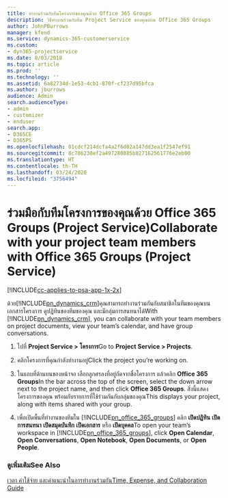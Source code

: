 ```yaml
---
title: ทำงานร่วมกับทีมโครงการของคุณด้วย Office 365 Groups
description: วิธีทำงานร่วมกับทีม Project Service ของคุณผ่าน Office 365 Groups
author: JohnPBurrows
manager: kfend
ms.service: dynamics-365-customerservice
ms.custom:
- dyn365-projectservice
ms.date: 8/03/2018
ms.topic: article
ms.prod: ''
ms.technology: ''
ms.assetid: 6a82734d-1e53-4cb1-870f-cf237d95bfca
ms.author: jburrows
audience: Admin
search.audienceType:
- admin
- customizer
- enduser
search.app:
- D365CE
- D365PS
ms.openlocfilehash: 01cdcf214dcfa4a2f6d02a147dd3ea1f2547ef91
ms.sourcegitcommit: 8c786230ef2a497280885b827162561776e2eb00
ms.translationtype: HT
ms.contentlocale: th-TH
ms.lasthandoff: 03/24/2020
ms.locfileid: "3756494"
---
```

# <a name="collaborate-with-your-project-team-members-with-office-365-groups-project-service"></a><span data-ttu-id="90847-103">ร่วมมือกับทีมโครงการของคุณด้วย Office 365 Groups (Project Service)</span><span class="sxs-lookup"><span data-stu-id="90847-103">Collaborate with your project team members with Office 365 Groups (Project Service)</span></span>

[!INCLUDE[cc-applies-to-psa-app-1x-2x](../includes/cc-applies-to-psa-app-1x-2x.md)]

<span data-ttu-id="90847-104">ด้วย[!INCLUDE[pn_dynamics_crm](../includes/pn-dynamics-crm.md)]คุณสามารถทำงานร่วมกันกับสมาชิกในทีมของคุณบนเอกสารโครงการ ดูปฏิทินของทีมของคุณ และมีกลุ่มการสนทนาได้</span><span class="sxs-lookup"><span data-stu-id="90847-104">With [!INCLUDE[pn_dynamics_crm](../includes/pn-dynamics-crm.md)], you can collaborate with your team members on project documents, view your team’s calendar, and have group conversations.</span></span>  
  
1. <span data-ttu-id="90847-105">ไปที่ **Project Service > โครงการ**</span><span class="sxs-lookup"><span data-stu-id="90847-105">Go to **Project Service > Projects**.</span></span>  
  
2. <span data-ttu-id="90847-106">คลิกโครงการที่คุณกำลังทำงานอยู่</span><span class="sxs-lookup"><span data-stu-id="90847-106">Click the project you’re working on.</span></span>  
  
3. <span data-ttu-id="90847-107">ในแถบที่ด้านบนของหน้าจอ เลือกลูกศรลงที่อยู่ถัดจากชื่อโครงการ แล้วคลิก **Office 365 Groups**</span><span class="sxs-lookup"><span data-stu-id="90847-107">In the bar across the top of the screen, select the down arrow next to the project name, and then click **Office 365 Groups**.</span></span> <span data-ttu-id="90847-108">สิ่งนี้แสดงโครงการของคุณ พร้อมกับรายการที่ใช้ร่วมกันกับกลุ่มของคุณ</span><span class="sxs-lookup"><span data-stu-id="90847-108">This displays your project, along with items shared with your group.</span></span>  
  
4. <span data-ttu-id="90847-109">เพื่อเปิดพื้นที่ทำงานของทีมใน [!INCLUDE[pn_office_365_groups](../includes/pn-office-365-groups.md)] คลิก **เปิดปฏิทิน** **เปิดการสนทนา** **เปิดสมุดบันทึก** **เปิดเอกสาร** หรือ **เปิดบุคคล**</span><span class="sxs-lookup"><span data-stu-id="90847-109">To open your team’s workspace in [!INCLUDE[pn_office_365_groups](../includes/pn-office-365-groups.md)], click **Open Calendar**, **Open Conversations**, **Open Notebook**, **Open Documents**, or **Open People**.</span></span>  
  
### <a name="see-also"></a><span data-ttu-id="90847-110">ดูเพิ่มเติม</span><span class="sxs-lookup"><span data-stu-id="90847-110">See Also</span></span>  
 [<span data-ttu-id="90847-111">เวลา ค่าใช้จ่าย และคำแนะนำในการทำงานร่วมกัน</span><span class="sxs-lookup"><span data-stu-id="90847-111">Time, Expense, and Collaboration Guide</span></span>](../project-service/time-expense-collaboration-guide.md)
